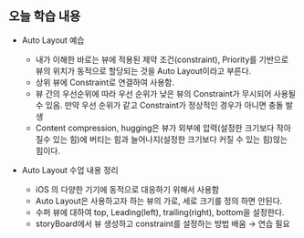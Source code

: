 ## 오늘 학습 내용

- Auto Layout 예습
    - 내가 이해한 바로는 뷰에 적용된 제약 조건(constraint), Priority를 기반으로 뷰의 위치가 동적으로 할당되는 것을 Auto Layout이라고 부른다.
    - 상위 뷰에 Constraint로 연결하여 사용함.
    - 뷰 간의 우선순위에 따라 우선 순위가 낮은 뷰의 Constraint가 무시되어 사용될수 있음. 만약 우선 순위가 같고 Constraint가 정상적인 경우가 아니면 충돌 발생
    - Content compression, hugging은 뷰가 외부에 압력(설정한 크기보다 작아질수 있는 힘)에 버티는 힘과 늘어나지(설정한 크기보다 커질 수 있는 힘)않는 힘이다.

- Auto Layout 수업 내용 정리
    - iOS 의 다양한 기기에 동적으로 대응하기 위해서 사용함
    - Auto Layout은 사용하고자 하는 뷰의 가로, 세로 크기를 정의 하면 안된다.
    - 수퍼 뷰에 대하여 top, Leading(left), trailing(right), bottom을 설정한다.
    - storyBoard에서 뷰 생성하고 constraint를 설정하는 방법 배움 → 연습 필요
